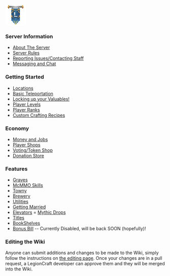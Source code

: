 ![ribbon](L-ribbon.png) 

### Server Information
- [About The Server](about.md)
- [Server Rules](rules.md)
- [Reporting Issues/Contacting Staff](staff.md)
- [Messaging and Chat](chat.md)

### Getting Started
- [Locations](locations.md)
- [Basic Teleportation](teleportation.md)
- [Locking up your Valuables!](lwc.md)
- [Player Levels](levels.md)
- [Player Ranks](ranks.md)
- [Custom Crafting Recipes](crafting.md)

### Economy
- [Money and Jobs](money.md)
- [Player Shops](shops.md)
- [Voting/Token Shop](voting.md)
- [Donation Store](donations.md)

### Features
- [Graves](graves.md)
- [McMMO Skills](mcmmo.md)
- [Towny](towny.md)
- [Brewery](brewery.md)
- [Utilities](utilities.md)
- [Getting Married](marriage.md)
- [Elevators](elevators.md)
= [Mythic Drops](mythic.md)
- [Titles](titles.md)
- [BookShelves](shelf.md)
- [Bonus Bill](bonusbill.md) -- Currently Disabled, will be back SOON (hopefully)!

### Editing the Wiki

Anyone can submit additions and changes to be made to the Wiki, simply follow the instructions on [the editing page](editing.md). Once your changes are in a pull request, a LegionCraft developer can approve them and they will be merged into the Wiki.

